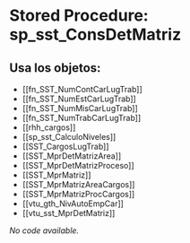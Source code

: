 # Stored Procedure: sp_sst_ConsDetMatriz

## Usa los objetos:
- [[fn_SST_NumContCarLugTrab]]
- [[fn_SST_NumEstCarLugTrab]]
- [[fn_SST_NumMisCarLugTrab]]
- [[fn_SST_NumTrabCarLugTrab]]
- [[rhh_cargos]]
- [[sp_sst_CalculoNiveles]]
- [[SST_CargosLugTrab]]
- [[SST_MprDetMatrizArea]]
- [[SST_MprDetMatrizProceso]]
- [[SST_MprMatriz]]
- [[SST_MprMatrizAreaCargos]]
- [[SST_MprMatrizProcCargos]]
- [[vtu_gth_NivAutoEmpCar]]
- [[vtu_sst_MprDetMatriz]]

*No code available.*
